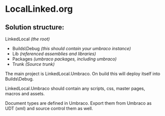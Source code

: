 ﻿LocalLinked.org
==================

## Solution structure: ##

LinkedLocal *(the root)*

- Builds\Debug *(this should contain your umbraco instance)*
- Lib *(referenced assemblies and libraries)*
- Packages *(umbraco packages, including umbraco)*
- Trunk *(Source trunk)*
	
The main project is LinkedLocal.Umbraco.  On build this will deploy itself into Builds\Debug.

LinkedLocal.Umbraco should contain any scripts, css, master pages, macros and assets.

Document types are defined in Umbraco.  Export them from Umbraco as UDT (xml) and source control them as well.


